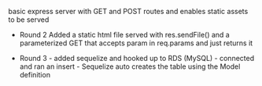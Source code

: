 basic express server with GET and POST routes and enables static assets to be served

* Round 2
Added a static html file served with res.sendFile() and a parameterized GET that accepts param in req.params and just returns it

* Round 3 - added sequelize and hooked up to RDS (MySQL) - connected and ran an insert - Sequelize auto creates the table using the Model definition